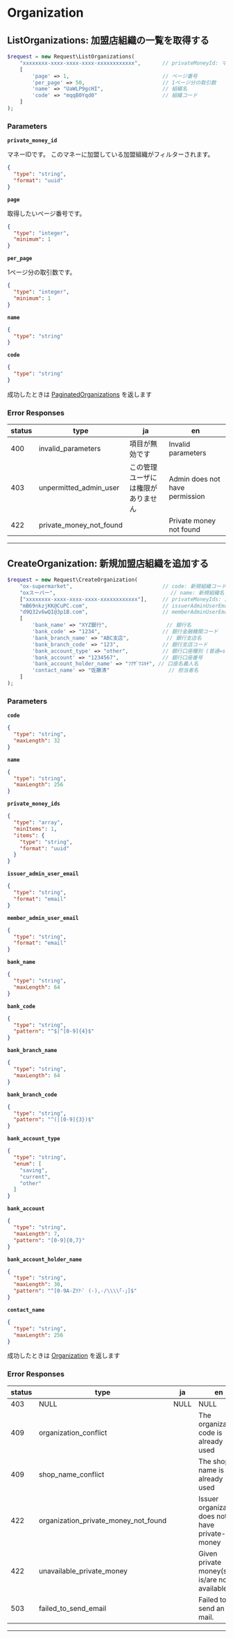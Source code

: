 # Organization

<a name="list-organizations"></a>
## ListOrganizations: 加盟店組織の一覧を取得する

```PHP
$request = new Request\ListOrganizations(
    "xxxxxxxx-xxxx-xxxx-xxxx-xxxxxxxxxxxx",       // privateMoneyId: マネーID
    [
        'page' => 1,                              // ページ番号
        'per_page' => 50,                         // 1ページ分の取引数
        'name' => "UaWLP9gcHI",                   // 組織名
        'code' => "mqqB0Yqd0"                     // 組織コード
    ]
);
```



### Parameters
**`private_money_id`** 
  

マネーIDです。
このマネーに加盟している加盟組織がフィルターされます。

```json
{
  "type": "string",
  "format": "uuid"
}
```

**`page`** 
  

取得したいページ番号です。

```json
{
  "type": "integer",
  "minimum": 1
}
```

**`per_page`** 
  

1ページ分の取引数です。

```json
{
  "type": "integer",
  "minimum": 1
}
```

**`name`** 
  


```json
{
  "type": "string"
}
```

**`code`** 
  


```json
{
  "type": "string"
}
```



成功したときは
[PaginatedOrganizations](./responses.md#paginated-organizations)
を返します

### Error Responses
|status|type|ja|en|
|---|---|---|---|
|400|invalid_parameters|項目が無効です|Invalid parameters|
|403|unpermitted_admin_user|この管理ユーザには権限がありません|Admin does not have permission|
|422|private_money_not_found||Private money not found|



---


<a name="create-organization"></a>
## CreateOrganization: 新規加盟店組織を追加する

```PHP
$request = new Request\CreateOrganization(
    "ox-supermarket",                             // code: 新規組織コード
    "oxスーパー",                                     // name: 新規組織名
    ["xxxxxxxx-xxxx-xxxx-xxxx-xxxxxxxxxxxx"],     // privateMoneyIds: 加盟店組織で有効にするマネーIDの配列
    "mB69nkzjKK@CuPC.com",                        // issuerAdminUserEmail: 発行体担当者メールアドレス
    "d9Q32v6wQI@3p1B.com",                        // memberAdminUserEmail: 新規組織担当者メールアドレス
    [
        'bank_name' => "XYZ銀行",                   // 銀行名
        'bank_code' => "1234",                    // 銀行金融機関コード
        'bank_branch_name' => "ABC支店",            // 銀行支店名
        'bank_branch_code' => "123",              // 銀行支店コード
        'bank_account_type' => "other",           // 銀行口座種別 (普通=saving, 当座=current, その他=other)
        'bank_account' => "1234567",              // 銀行口座番号
        'bank_account_holder_name' => "ﾌｸｻﾞﾜﾕｷﾁ", // 口座名義人名
        'contact_name' => "佐藤清"                   // 担当者名
    ]
);
```



### Parameters
**`code`** 
  


```json
{
  "type": "string",
  "maxLength": 32
}
```

**`name`** 
  


```json
{
  "type": "string",
  "maxLength": 256
}
```

**`private_money_ids`** 
  


```json
{
  "type": "array",
  "minItems": 1,
  "items": {
    "type": "string",
    "format": "uuid"
  }
}
```

**`issuer_admin_user_email`** 
  


```json
{
  "type": "string",
  "format": "email"
}
```

**`member_admin_user_email`** 
  


```json
{
  "type": "string",
  "format": "email"
}
```

**`bank_name`** 
  


```json
{
  "type": "string",
  "maxLength": 64
}
```

**`bank_code`** 
  


```json
{
  "type": "string",
  "pattern": "^$|^[0-9]{4}$"
}
```

**`bank_branch_name`** 
  


```json
{
  "type": "string",
  "maxLength": 64
}
```

**`bank_branch_code`** 
  


```json
{
  "type": "string",
  "pattern": "^(|[0-9]{3})$"
}
```

**`bank_account_type`** 
  


```json
{
  "type": "string",
  "enum": [
    "saving",
    "current",
    "other"
  ]
}
```

**`bank_account`** 
  


```json
{
  "type": "string",
  "maxLength": 7,
  "pattern": "[0-9]{0,7}"
}
```

**`bank_account_holder_name`** 
  


```json
{
  "type": "string",
  "maxLength": 30,
  "pattern": "^[0-9A-Zｦｱ-ﾟ (-),-/\\\\｢-｣]$"
}
```

**`contact_name`** 
  


```json
{
  "type": "string",
  "maxLength": 256
}
```



成功したときは
[Organization](./responses.md#organization)
を返します

### Error Responses
|status|type|ja|en|
|---|---|---|---|
|403|NULL|NULL|NULL|
|409|organization_conflict||The organization code is already used|
|409|shop_name_conflict||The shop name is already used|
|422|organization_private_money_not_found||Issuer organization does not have private-money|
|422|unavailable_private_money||Given private money(s) is/are not available|
|503|failed_to_send_email||Failed to send an E-mail.|



---



